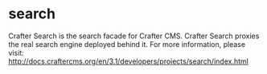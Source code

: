 search
======

Crafter Search is the search facade for Crafter CMS. Crafter Search proxies the real search engine deployed behind it. For more information, please visit: http://docs.craftercms.org/en/3.1/developers/projects/search/index.html
